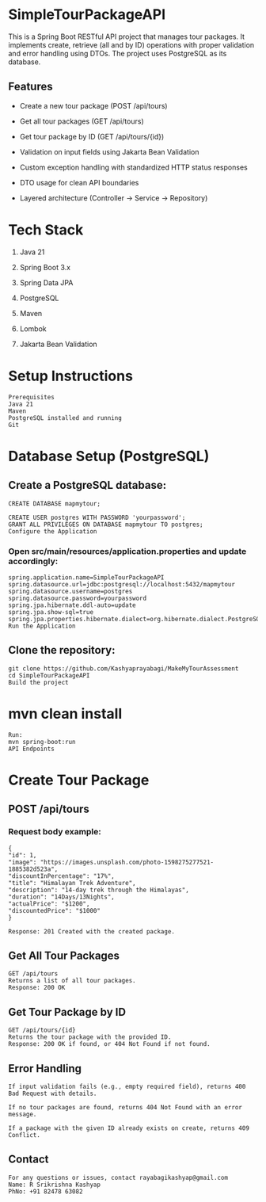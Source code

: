 # SimpleTourPackageAPI

This is a Spring Boot RESTful API project that manages tour packages. It implements create, retrieve (all and by ID) operations with proper validation and error handling using DTOs. The project uses PostgreSQL as its database.

## **Features**

  * Create a new tour package (POST /api/tours)

  * Get all tour packages (GET /api/tours)

  * Get tour package by ID (GET /api/tours/{id})

  * Validation on input fields using Jakarta Bean Validation

  * Custom exception handling with standardized HTTP status responses

  * DTO usage for clean API boundaries

  * Layered architecture (Controller → Service → Repository)

# Tech Stack
   1. Java 21

   2. Spring Boot 3.x

   3. Spring Data JPA

   4. PostgreSQL

   5. Maven

   6. Lombok

   7. Jakarta Bean Validation

# Setup Instructions

    Prerequisites
    Java 21
    Maven
    PostgreSQL installed and running
    Git

# Database Setup (PostgreSQL)

## Create a PostgreSQL database:
    CREATE DATABASE mapmytour;

    CREATE USER postgres WITH PASSWORD 'yourpassword';
    GRANT ALL PRIVILEGES ON DATABASE mapmytour TO postgres;
    Configure the Application

### Open src/main/resources/application.properties and update accordingly:
    
    spring.application.name=SimpleTourPackageAPI
    spring.datasource.url=jdbc:postgresql://localhost:5432/mapmytour
    spring.datasource.username=postgres
    spring.datasource.password=yourpassword
    spring.jpa.hibernate.ddl-auto=update
    spring.jpa.show-sql=true
    spring.jpa.properties.hibernate.dialect=org.hibernate.dialect.PostgreSQLDialect
    Run the Application

## Clone the repository:

    git clone https://github.com/Kashyaprayabagi/MakeMyTourAssessment
    cd SimpleTourPackageAPI
    Build the project

# mvn clean install

    Run:
    mvn spring-boot:run
    API Endpoints

# Create Tour Package

## POST /api/tours

### Request body example:

    {
    "id": 1,
    "image": "https://images.unsplash.com/photo-1598275277521-1885382d523a",
    "discountInPercentage": "17%",
    "title": "Himalayan Trek Adventure",
    "description": "14-day trek through the Himalayas",
    "duration": "14Days/13Nights",
    "actualPrice": "$1200",
    "discountedPrice": "$1000"
    }

    Response: 201 Created with the created package.

## Get All Tour Packages

    GET /api/tours
    Returns a list of all tour packages.
    Response: 200 OK

## Get Tour Package by ID
    
    GET /api/tours/{id}
    Returns the tour package with the provided ID.
    Response: 200 OK if found, or 404 Not Found if not found.

## Error Handling

    If input validation fails (e.g., empty required field), returns 400 Bad Request with details.
    
    If no tour packages are found, returns 404 Not Found with an error message.
    
    If a package with the given ID already exists on create, returns 409 Conflict.

## Contact

    For any questions or issues, contact rayabagikashyap@gmail.com
    Name: R Srikrishna Kashyap
    PhNo: +91 82478 63082